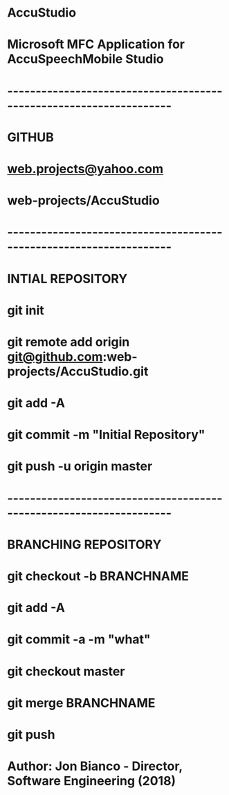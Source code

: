 # AccuStudio

#
# Microsoft MFC Application for AccuSpeechMobile Studio
#

# -------------------------------------------------------------------
# GITHUB
#	web.projects@yahoo.com
#   web-projects/AccuStudio
# -------------------------------------------------------------------
# INTIAL REPOSITORY

# git init
# git remote add origin git@github.com:web-projects/AccuStudio.git
# git add -A
# git commit -m "Initial Repository"
# git push -u origin master

# -------------------------------------------------------------------
# BRANCHING REPOSITORY

# git checkout -b BRANCHNAME
# git add -A
# git commit -a -m "what"
# git checkout master
# git merge BRANCHNAME
# git push

# Author: Jon Bianco - Director, Software Engineering (2018)
#
